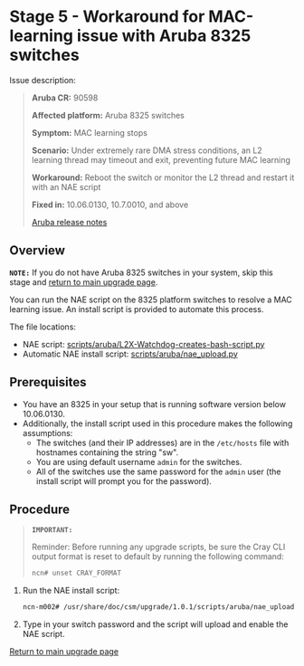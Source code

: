 # Stage 5 - Workaround for MAC-learning issue with Aruba 8325 switches

Issue description:

> **Aruba CR:**          90598
>
> **Affected platform:** Aruba 8325 switches
>
> **Symptom:**           MAC learning stops
>
> **Scenario:**          Under extremely rare DMA stress conditions, an L2 learning thread may timeout and exit, preventing future MAC learning
>
> **Workaround:**        Reboot the switch or monitor the L2 thread and restart it with an NAE script
>
> **Fixed in:**        10.06.0130, 10.7.0010, and above
>
> [Aruba release notes](https://asp.arubanetworks.com/downloads;products=Aruba%20Switches;productSeries=Aruba%208325%20Switch%20Series)

## Overview

**`NOTE:`** If you do not have Aruba 8325 switches in your system, skip this stage and [return to main upgrade page](README.md).

You can run the NAE script on the 8325 platform switches to resolve a MAC learning issue. An install script is provided to automate this process.

The file locations:
* NAE script: [scripts/aruba/L2X-Watchdog-creates-bash-script.py](scripts/aruba/L2X-Watchdog-creates-bash-script.py)
* Automatic NAE install script: [scripts/aruba/nae_upload.py](scripts/aruba/nae_upload.py)

## Prerequisites

* You have an 8325 in your setup that is running software version below 10.06.0130.
* Additionally, the install script used in this procedure makes the following assumptions:
	* The switches (and their IP addresses) are in the `/etc/hosts` file with hostnames containing the string "sw".
	* You are using default username `admin` for the switches.
	* All of the switches use the same password for the `admin` user (the install script will prompt you for the password).

## Procedure

>**`IMPORTANT:`**
> 
> Reminder: Before running any upgrade scripts, be sure the Cray CLI output format is reset to default by running the following command:
>
>```bash
> ncn# unset CRAY_FORMAT
>```

1. Run the NAE install script:

	```bash
	ncn-m002# /usr/share/doc/csm/upgrade/1.0.1/scripts/aruba/nae_upload.py
	```
	
1. Type in your switch password and the script will upload and enable the NAE script.

[Return to main upgrade page](README.md)
